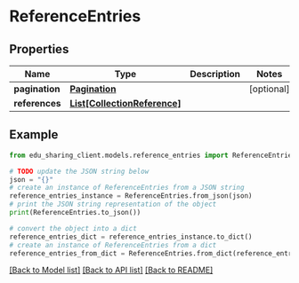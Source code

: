 # ReferenceEntries


## Properties

Name | Type | Description | Notes
------------ | ------------- | ------------- | -------------
**pagination** | [**Pagination**](Pagination.md) |  | [optional] 
**references** | [**List[CollectionReference]**](CollectionReference.md) |  | 

## Example

```python
from edu_sharing_client.models.reference_entries import ReferenceEntries

# TODO update the JSON string below
json = "{}"
# create an instance of ReferenceEntries from a JSON string
reference_entries_instance = ReferenceEntries.from_json(json)
# print the JSON string representation of the object
print(ReferenceEntries.to_json())

# convert the object into a dict
reference_entries_dict = reference_entries_instance.to_dict()
# create an instance of ReferenceEntries from a dict
reference_entries_from_dict = ReferenceEntries.from_dict(reference_entries_dict)
```
[[Back to Model list]](../README.md#documentation-for-models) [[Back to API list]](../README.md#documentation-for-api-endpoints) [[Back to README]](../README.md)


